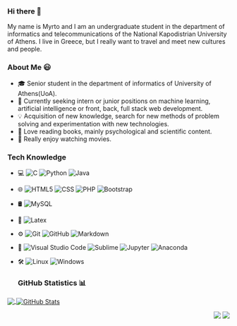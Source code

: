 ### Hi there 👋

My name is Myrto and I am an undergraduate student in the department of informatics and telecommunications of the National Kapodistrian University of Athens. I live in Greece, but I really want to travel and meet new cultures and people.

### About Me 😃

- 🎓 Senior student in the department of informatics of University of Athens(UoA).
- 💼 Currently seeking intern or junior positions on machine learning, artificial intelligence or front, back, full stack web development.
- 💡 Acquisition of new knowledge, search for new methods of problem solving and experimentation with new technologies.
- 📖 Love reading books, mainly psychological and scientific content.
- 🎥 Really enjoy watching movies.

### Tech Knowledge
- 💻 
  ![C](https://img.shields.io/badge/-C-333333?style=flat&logo=C&logoColor=00599C)
  ![Python](https://img.shields.io/badge/Python-3776AB?style=flat&logo=python)
  ![Java](https://img.shields.io/badge/-Java-333333?style=flat&logo=Java&logoColor=007396)

- 🌐
  ![HTML5](https://img.shields.io/badge/HTML5-E34F26?style=flat&logo=HTML5)
  ![CSS](https://img.shields.io/badge/-CSS-333333?style=flat&logo=CSS3&logoColor=1572B6)
  ![PHP](https://img.shields.io/badge/PHP-777BB4?style=flat&logo=php&logoColor=1572B6)
  ![Bootstrap](https://img.shields.io/badge/-Bootstrap-333333?style=flat&logo=bootstrap&logoColor=563D7C)

- 🛢
  ![MySQL](https://img.shields.io/badge/-MySQL-333333?style=flat&logo=mysql)
  
- 📝
  ![Latex](https://img.shields.io/badge/-Latex-333333?style=flat&logo=Latex)

- ⚙️
  ![Git](https://img.shields.io/badge/-Git-333333?style=flat&logo=git)
  ![GitHub](https://img.shields.io/badge/-GitHub-333333?style=flat&logo=github)
  ![Markdown](https://img.shields.io/badge/-Markdown-333333?style=flat&logo=markdown)
- 🔧
  ![Visual Studio Code](https://img.shields.io/badge/-Visual%20Studio%20Code-333333?style=flat&logo=visual-studio-code&logoColor=007ACC)
  ![Sublime](https://img.shields.io/badge/sublime-FF9800.svg?style=flat&logo=Sublime-ide&logoColor=2C2255)
  ![Jupyter](https://img.shields.io/badge/jupyter-F3631D.svg?style=flat&logo=Jupyter-ide&logoColor=2C2255)
  ![Anaconda](https://img.shields.io/badge/anaconda-42B029.svg?style=flat&logo=Anaconda&logoColor=2C2255)
  
- 🛠️
  ![Linux](https://img.shields.io/badge/Linux-FCC624?style=flat&logo=Linux)
  ![Windows](https://img.shields.io/badge/-windows-333333?style=flat&logo=Windows)
  
  
  ### GitHub Statistics 	📊

<a href="https://github.com/Myrto-Iglezou/Myrto-Iglezou">
  <img align="center" src="https://github-readme-stats.vercel.app/api/top-langs/?username=Myrto-Iglezou&theme=dracula" />
</a>
<a href="https://github.com/Myrto-Iglezou/Myrto-Iglezou">
  <img align="center" src="https://github-readme-stats.vercel.app/api?username=Myrto-Iglezou&show_icons=true&line_height=27&count_private=true&hide=stars,prs,issues&theme=dracula" alt="GitHub Stats" />
</a>

<p align="right">
<img src="https://komarev.com/ghpvc/?username=Myrto-Iglezou&style=plastic&label=Views"><img>
<img src="https://badges.pufler.dev/visits/Myrto-Iglezou/Myrto-Iglezou?color=black&logo=github" />
</p>
